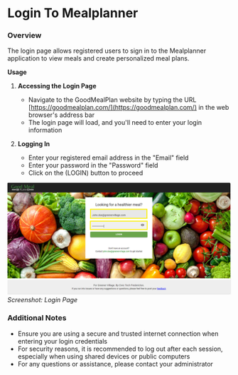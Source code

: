 # Login To Mealplanner 

### Overview
The login page allows registered users to sign in to the Mealplanner application to view meals and create personalized meal plans.

**Usage**

1. **Accessing the Login Page**
    - Navigate to the GoodMealPlan website by typing the URL [https://goodmealplan.com/](https://goodmealplan.com/) in the web browser's address bar
    - The login page will load, and you'll need to enter your login information

2. **Logging In**
    - Enter your registered email address in the "Email" field
    - Enter your password in the "Password" field
    - Click on the (LOGIN) button to proceed

![Login Page](./Mealplanner_Login.png)
*Screenshot: Login Page*

### Additional Notes
- Ensure you are using a secure and trusted internet connection when entering your login credentials
- For security reasons, it is recommended to log out after each session, especially when using shared devices or public computers
- For any questions or assistance, please contact your administrator
